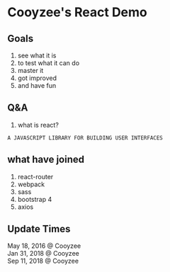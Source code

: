 # Cooyzee's React Demo

## Goals
1. see what it is
1. to test what it can do
1. master it
1. got improved
1. and have fun

## Q&A
1. what is react?
```
A JAVASCRIPT LIBRARY FOR BUILDING USER INTERFACES
```

## what have joined
1. react-router
1. webpack
1. sass
1. bootstrap 4
1. axios

## Update Times
May 18, 2016 @ Cooyzee  
Jan 31, 2018 @ Cooyzee  
Sep 11, 2018 @ Cooyzee
